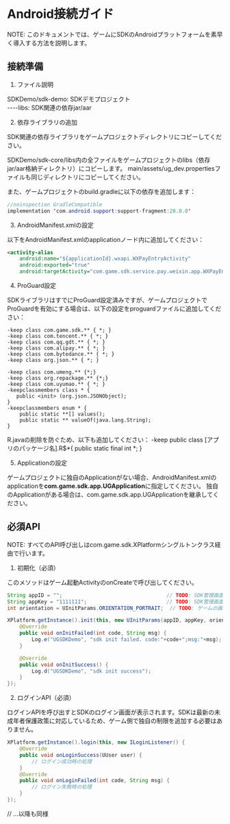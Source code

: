 Android接続ガイド
======

NOTE: このドキュメントでは、ゲームにSDKのAndroidプラットフォームを素早く導入する方法を説明します。

接続準備
-------

1. ファイル説明

SDKDemo/sdk-demo: SDKデモプロジェクト  
    ----libs: SDK関連の依存jar/aar

2. 依存ライブラリの追加

SDK関連の依存ライブラリをゲームプロジェクトディレクトリにコピーしてください。

SDKDemo/sdk-core/libs内の全ファイルをゲームプロジェクトのlibs（依存jar/aar格納ディレクトリ）にコピーします。
main/assets/ug_dev.propertiesファイルも同じディレクトリにコピーしてください。

また、ゲームプロジェクトのbuild.gradleに以下の依存を追加します：
```java
//noinspection GradleCompatible
implementation 'com.android.support:support-fragment:28.0.0'
```

3. AndroidManifest.xmlの設定

以下をAndroidManifest.xmlのapplicationノード内に追加してください：
```xml
<activity-alias
    android:name="${applicationId}.wxapi.WXPayEntryActivity"
    android:exported="true"
    android:targetActivity="com.game.sdk.service.pay.weixin.app.WXPayEntryActivity" />
```

4. ProGuard設定

SDKライブラリはすでにProGuard設定済みですが、ゲームプロジェクトでProGuardを有効にする場合は、以下の設定をproguardファイルに追加してください：
```
-keep class com.game.sdk.** { *; }
-keep class com.tencent.** { *; }
-keep class com.qq.gdt.** { *; }
-keep class com.alipay.** { *; }
-keep class com.bytedance.** { *; }
-keep class org.json.** { *; }

-keep class com.umeng.** {*;}
-keep class org.repackage.** {*;}
-keep class com.uyumao.** { *; }
-keepclassmembers class * {
   public <init> (org.json.JSONObject);
}
-keepclassmembers enum * {
    public static **[] values();
    public static ** valueOf(java.lang.String);
}
```
R.javaの削除を防ぐため、以下も追加してください：
-keep public class [アプリのパッケージ名].R$*{
public static final int *;
}

5. Applicationの設定

ゲームプロジェクトに独自のApplicationがない場合、AndroidManifest.xmlのapplicationを**com.game.sdk.app.UGApplication**に指定してください。
独自のApplicationがある場合は、com.game.sdk.app.UGApplicationを継承してください。

必須API
-------

NOTE: すべてのAPI呼び出しはcom.game.sdk.XPlatformシングルトンクラス経由で行います。

1. 初期化（必須）

このメソッドはゲーム起動ActivityのonCreateで呼び出してください。

```java
String appID = "";                                  // TODO: SDK管理画面で発行されたappID
String appKey = "1111111";                          // TODO: SDK管理画面で発行されたappKey
int orientation = UInitParams.ORIENTATION_PORTRAIT;  // TODO: ゲームの画面向き

XPlatform.getInstance().init(this, new UInitParams(appID, appKey, orientation), new IInitListener() {
    @Override
    public void onInitFailed(int code, String msg) {
        Log.e("UGSDKDemo", "sdk init failed. code:"+code+";msg:"+msg);
    }

    @Override
    public void onInitSuccess() {
        Log.d("UGSDKDemo", "sdk init success");
    }
});
```

2. ログインAPI（必須）

ログインAPIを呼び出すとSDKのログイン画面が表示されます。SDKは最新の未成年者保護政策に対応しているため、ゲーム側で独自の制限を追加する必要はありません。

```java
XPlatform.getInstance().login(this, new ILoginListener() {
    @Override
    public void onLoginSuccess(UUser user) {
        // ログイン成功時の処理
    }
    @Override
    public void onLoginFailed(int code, String msg) {
        // ログイン失敗時の処理
    }
});
```
// ...以降も同様
